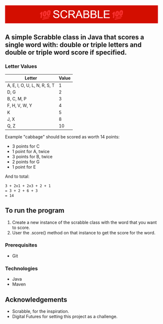 ![Scrabble](./Documentation/scrabble.png)

## A simple Scrabble class in Java that scores a single word with: double or triple letters and double or triple word score if specified.

### Letter Values

| Letter                       | Value |
| ---------------------------- | ----- |
| A, E, I, O, U, L, N, R, S, T | 1     |
| D, G                         | 2     |
| B, C, M, P                   | 3     |
| F, H, V, W, Y                | 4     |
| K                            | 5     |
| J, X                         | 8     |
| Q, Z                         | 10    |

Example
"cabbage" should be scored as worth 14 points:

- 3 points for C
- 1 point for A, twice
- 3 points for B, twice
- 2 points for G
- 1 point for E

And to total:

```
3 + 2x1 + 2x3 + 2 + 1
= 3 + 2 + 6 + 3
= 14
```

## To run the program

1. Create a new instance of the scrabble class with the word that you want to score.
2. User the .score() method on that instance to get the score for the word.

### Prerequisites

- Git

### Technologies

- Java
- Maven

## Acknowledgements

- Scrabble, for the inspiration.
- Digital Futures for setting this project as a challenge.
